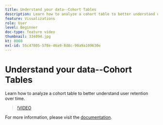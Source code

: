 ```yaml
---
title: Understand your data--Cohort Tables
description: Learn how to analyze a cohort table to better understand user retention over time.
feature: Visualizations
role: User
level: Beginner
doc-type: feature video
thumbnail: 334094.jpg
kt: 8060
exl-id: 55c47805-578e-46a9-8d8c-90a9a109630e
---
```

# Understand your data--Cohort Tables

Learn how to analyze a cohort table to better understand user retention over time.

>[!VIDEO](https://video.tv.adobe.com/v/334094/?quality=12&learn=on)

For more information, please visit the [documentation](https://experienceleague.adobe.com/docs/analytics/analyze/analysis-workspace/visualizations/cohort-table/cohort-analysis.html?lang=en).
